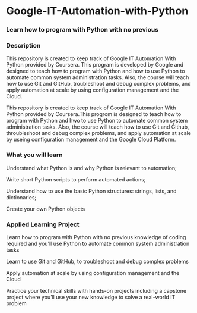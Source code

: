 # Google-IT-Automation-with-Python

### Learn how to program with Python with no previous 
### Description
This repository is created to keep track of Google IT Automation With Python provided by Coursera. This program is developed by Google and designed to teach how to program with Python and how to use Python to automate common system administration tasks. Also, the course will teach how to use Git and GitHub, troubleshoot and debug complex problems, and apply automation at scale by using configuration management and the Cloud.

This repository is created to keep track of Google IT Automation With Python provided by Coursera.This progrom is designed to teach how to program with Python and hwo to use Python to automate common system administration tasks. Also, the course will teach how to use Git and Github, throubleshoot and debug complex problems, and apply automation at scale by useing configuration management and the Google Cloud Platform.

### What you will learn
Understand what Python is and why Python is relevant to automation;

Write short Python scripts to perform automated actions;

Understand how to use the basic Python structures: strings, lists, and dictionaries;

Create your own Python objects

### Applied Learning Project
Learn how to program with Python with no previous knowledge of coding required and you’ll use Python to automate common system administration tasks

Learn to use Git and GitHub, to troubleshoot and debug complex problems

Apply automation at scale by using configuration management and the Cloud

Practice your technical skills with hands-on projects including a capstone project where you’ll use your new knowledge to solve a real-world IT problem

